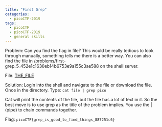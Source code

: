 ```yaml
---
title: "First Grep"
categories:
  - picoCTF-2019
tags:
  - picoCTF
  - picoCTF-2019
  - general skills
---
```


Problem: Can you find the flag in file? This would be really tedious to look through manually, something tells me there is a better way. You can also find the file in /problems/first-grep_5_452e1c1630eb14b6753e9a155c3ae588 on the shell server.


File: [THE_FILE](https://github.com/Yorzaren/ctf/raw/master/picoCTF-2019/problem-files/first-grep "Download file")

Solution: Login into the shell and navigate to the file or download the file. Once in the directory. Type: ```cat file | grep pico```

Cat will print the contents of the file, but the file has a lot of text in it. So the best move is to use grep as the title of the problem implies. You use the | (pipe) to chain commands together.

Flag: ```picoCTF{grep_is_good_to_find_things_887251c6}```